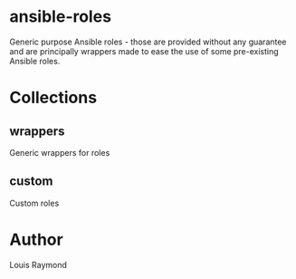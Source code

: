 # ansible-roles
Generic purpose Ansible roles - those are provided without any guarantee and are principally wrappers made to ease the use of some pre-existing Ansible roles.

# Collections

## wrappers

Generic wrappers for roles

## custom

Custom roles

# Author

Louis Raymond
